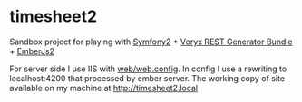 # timesheet2

Sandbox project for playing with [Symfony2](http://symfony.com/) + [Voryx REST Generator Bundle](https://github.com/voryx/restgeneratorbundle) + [EmberJs2](http://emberjs.com/)

For server side I use IIS with [web/web.config](web/web.config). In config I use a rewriting to localhost:4200 that processed by ember server. 
The working copy of site available on my machine at http://timesheet2.local